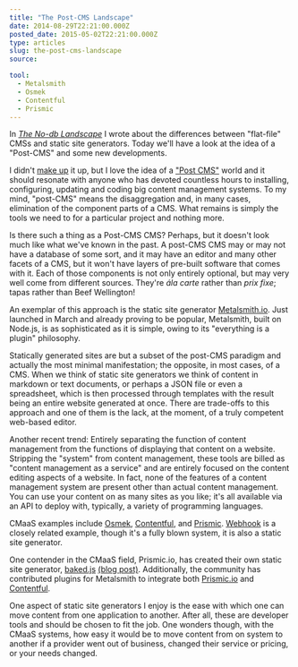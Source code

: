 ```yaml
---
title: "The Post-CMS Landscape"
date: 2014-08-29T22:21:00.000Z
posted_date: 2015-05-02T22:21:00.000Z
type: articles
slug: the-post-cms-landscape
source:

tool:
  - Metalsmith
  - Osmek
  - Contentful
  - Prismic
---
```


In [_The No-db Landscape_](/tools/the-no-db-landscape/) I wrote about the differences between &quot;flat-file&quot; CMSs and static site generators. Today we&#39;ll have a look at the idea of a &quot;Post-CMS&quot; and some new developments.


I didn&#39;t [make up](http://ben.balter.com/2012/10/01/welcome-to-the-post-cms-world/) it up, but I love the idea of a  [&quot;Post CMS&quot;](http://developmentseed.org/blog/2012/07/27/build-cms-free-websites/) world and it should resonate with anyone who has devoted countless hours to installing, configuring, updating and coding big content management systems. To my mind, &quot;post-CMS&quot; means the disaggregation and, in many cases, elimination of the component parts of a CMS. What remains is simply the tools we need to for a particular project and nothing more.

Is there such a thing as a Post-CMS CMS? Perhaps, but it doesn&#39;t look much like what we&#39;ve known in the past. A post-CMS CMS may or may not have a database of some sort, and it may have an editor and many other facets of a CMS, but it won&#39;t have layers of pre-built software that comes with it. Each of those components is not only entirely optional, but may very well come from different sources. They&#39;re _ála carte_ rather than _prix fixe_; tapas rather than Beef Wellington!

An exemplar of this approach is the static site generator [Metalsmith.io](http://www.metalsmith.io/). Just launched in March and already proving to be popular, Metalsmith, built on Node.js, is as sophisticated as it is simple, owing to its &quot;everything is a plugin&quot; philosophy.

Statically generated sites are but a subset of the post-CMS paradigm and actually the most minimal manifestation; the opposite, in most cases, of a CMS. When we think of static site generators we think of content in markdown or text documents, or perhaps a JSON file or even a spreadsheet, which is then processed through templates with the result being an entire website generated at once. There are trade-offs to this approach and one of them is the lack, at the moment, of a truly competent web-based editor.

Another recent trend: Entirely separating the function of content management from the functions of displaying that content on a website. Stripping the &quot;system&quot; from content management, these tools are billed as &quot;content management as a service&quot; and are entirely focused on the content editing aspects of a website. In fact, none of the features of a content management system are present other than actual content management. You can use your content on as many sites as you like; it&#39;s all available via an API to deploy with, typically, a variety of programming languages.

CMaaS examples include [Osmek](http://osmek.com/), [Contentful](https://www.contentful.com/), and [Prismic](https://prismic.io/). [Webhook](http://www.webhook.com/) is a closely related example, though it&#39;s a fully blown system, it is also a static site generator.

One contender in the CMaaS field, Prismic.io, has created their own static site generator, [baked.js](http://prismicio.github.io/baked.js/) [(blog post)](https://blog.prismic.io/U3TAFgEAAC8AwopU/bakedjs-integrate-content-management-into-a-static-website-generator-using-javascript). Additionally, the community has contributed plugins for Metalsmith to integrate both [Prismic.io](https://github.com/mbanting/metalsmith-prismic) and [Contentful](https://github.com/contentful/contentful-metalsmith).

One aspect of static site generators I enjoy is the ease with which one can move content from one application to another. After all, these are developer tools and should be chosen to fit the job. One wonders though, with the CMaaS systems, how easy it would be to move content from on system to another if a provider went out of business, changed their service or pricing, or your needs changed.

